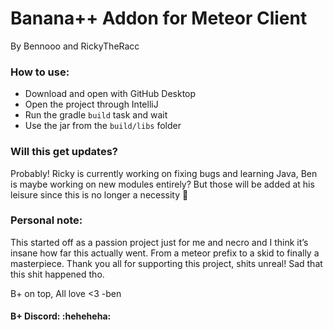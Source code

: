 # Banana++ Addon for Meteor Client

By Bennooo and RickyTheRacc

### How to use:
- Download and open with GitHub Desktop
- Open the project through IntelliJ
- Run the gradle `build` task and wait
- Use the jar from the `build/libs` folder

### Will this get updates?
Probably! Ricky is currently working on fixing bugs and learning Java, Ben is maybe working on new modules entirely? But those will be added at his leisure since this is no longer a necessity :pray:

### Personal note: 
This started off as a passion project just for me and necro and I think it’s insane how far this actually went. From a meteor prefix to a skid to finally a masterpiece. Thank you all for supporting this project, shits unreal! Sad that this shit happened tho.

B+ on top, All love <3  -ben

#### B+ Discord: :heheheha:

